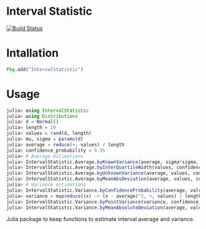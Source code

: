 # Interval Statistic

[![Build Status](https://travis-ci.org/EvgeneOskin/IntervalStatistic.jl.svg?branch=feature%2Ftune-up-travis)](https://travis-ci.org/EvgeneOskin/IntervalStatistic.jl)

# Intallation

```julia
Pkg.add("IntervalStatistic")
```

# Usage
```julia
julia> using IntervalStatistic
julia> using Distributions
julia> d = Normal()
julia> length = 10
julia> values = rand(d, length)
julia> mu, sigma = params(d)
julia> average = reduce(+, values) / length
julia> confidence_probability = 0.95
julia> # Average estimations
julia> IntervalStatistic.Average.byKnownVariance(average, sigma*sigma, confidence_probability, length)
julia> IntervalStatistic.Average.byInterQuartileWidth(values, confidence_probability, length)
julia> IntervalStatistic.Average.byUnknownVariance(average, values, confidence_probability, length)
julia> IntervalStatistic.Average.byMeanAbsDeviation(average, values, confidence_probability, length)
julia> # Variance estimations
julia> IntervalStatistic.Variance.byConfidenceProbability(average, values, confidence_probability, length)
julia> variance = mapreduce((x) -> (x - average)^2, +, values) / length
julia> IntervalStatistic.Variance.byPointVariance(variance, confidence_probability, length)
julia> IntervalStatistic.Variance.byMeanAbsoluteDeviation(average, values, confidence_probability, length)

```

Julia package to keep functions to estimate interval average and variance.
